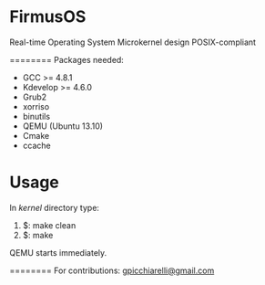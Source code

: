 FirmusOS
========

Real-time Operating System 
Microkernel design
POSIX-compliant

========
Packages needed:

* GCC >= 4.8.1
* Kdevelop >= 4.6.0
* Grub2
* xorriso
* binutils
* QEMU (Ubuntu 13.10)
* Cmake
* ccache

Usage
========

In *kernel* directory type:

1. $: make clean
2. $: make

QEMU starts immediately.

========
For contributions: gpicchiarelli@gmail.com


